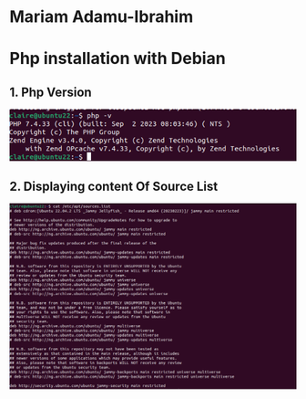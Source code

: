 # Mariam Adamu-Ibrahim

# Php installation with Debian

## 1. Php Version
![Php_version](images/php_version.PNG)


## 2. Displaying content Of Source List
![Sources_list](images/Sources_list.PNG)